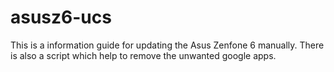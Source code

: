 # asusz6-ucs
This is a information guide for updating the Asus Zenfone 6 manually. There is also a script which help to remove the unwanted google apps.
